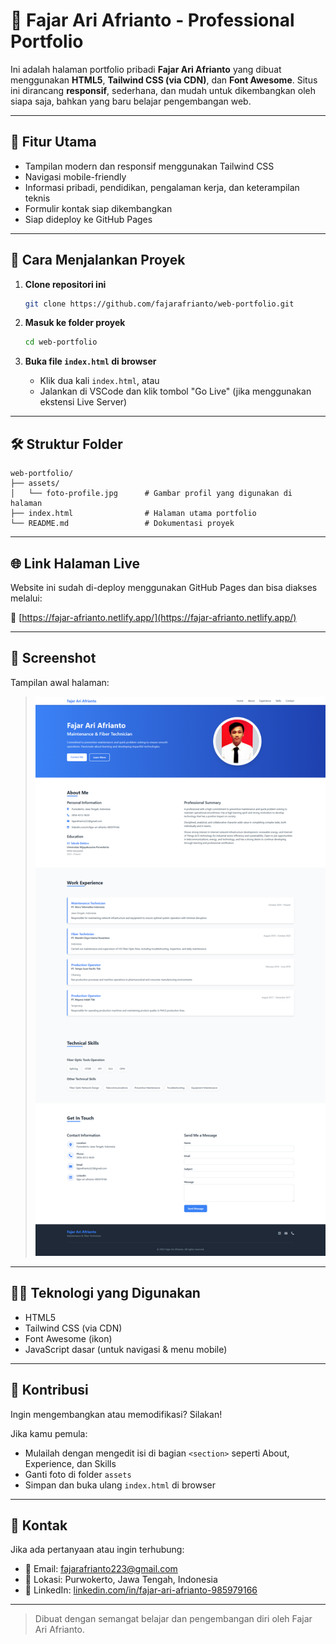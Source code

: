 # 💼 Fajar Ari Afrianto - Professional Portfolio

Ini adalah halaman portfolio pribadi **Fajar Ari Afrianto** yang dibuat menggunakan **HTML5**, **Tailwind CSS (via CDN)**, dan **Font Awesome**. Situs ini dirancang **responsif**, sederhana, dan mudah untuk dikembangkan oleh siapa saja, bahkan yang baru belajar pengembangan web.

---

## 📌 Fitur Utama

- Tampilan modern dan responsif menggunakan Tailwind CSS
- Navigasi mobile-friendly
- Informasi pribadi, pendidikan, pengalaman kerja, dan keterampilan teknis
- Formulir kontak siap dikembangkan
- Siap dideploy ke GitHub Pages

---

## 🚀 Cara Menjalankan Proyek

1. **Clone repositori ini**
   ```bash
   git clone https://github.com/fajarafrianto/web-portfolio.git
   ```

2. **Masuk ke folder proyek**
   ```bash
   cd web-portfolio
   ```

3. **Buka file `index.html` di browser**
   - Klik dua kali `index.html`, atau
   - Jalankan di VSCode dan klik tombol "Go Live" (jika menggunakan ekstensi Live Server)

---

## 🛠 Struktur Folder

```
web-portfolio/
├── assets/
│   └── foto-profile.jpg      # Gambar profil yang digunakan di halaman
├── index.html                # Halaman utama portfolio
└── README.md                 # Dokumentasi proyek
```

---

## 🌐 Link Halaman Live

Website ini sudah di-deploy menggunakan GitHub Pages dan bisa diakses melalui:

🔗 [https://fajar-afrianto.netlify.app/](https://fajar-afrianto.netlify.app/)

---

## 📸 Screenshot

Tampilan awal halaman:

> ![Screenshot Halaman Portfolio](assets/screenshot.png)

---

## 🧑‍💻 Teknologi yang Digunakan

- HTML5
- Tailwind CSS (via CDN)
- Font Awesome (ikon)
- JavaScript dasar (untuk navigasi & menu mobile)

---

## 🤝 Kontribusi

Ingin mengembangkan atau memodifikasi? Silakan!

Jika kamu pemula:
- Mulailah dengan mengedit isi di bagian `<section>` seperti About, Experience, dan Skills
- Ganti foto di folder `assets`
- Simpan dan buka ulang `index.html` di browser

---

## 📩 Kontak

Jika ada pertanyaan atau ingin terhubung:

- 📧 Email: fajarafrianto223@gmail.com  
- 📍 Lokasi: Purwokerto, Jawa Tengah, Indonesia  
- 🔗 LinkedIn: [linkedin.com/in/fajar-ari-afrianto-985979166](https://linkedin.com/in/fajar-ari-afrianto-985979166)

---

> Dibuat dengan semangat belajar dan pengembangan diri oleh Fajar Ari Afrianto.
